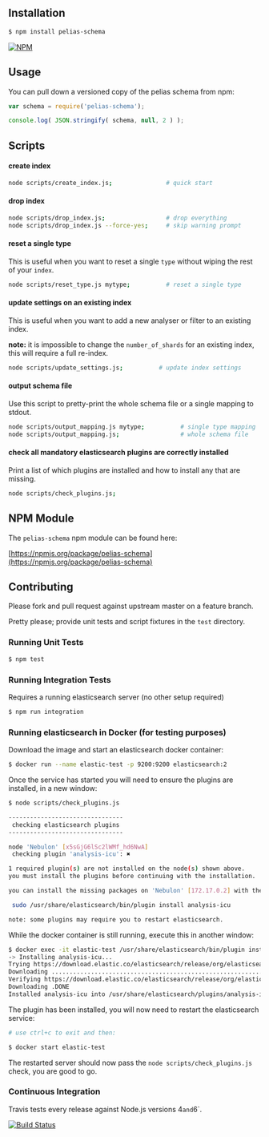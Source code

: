 ## Installation

```bash
$ npm install pelias-schema
```

[![NPM](https://nodei.co/npm/pelias-schema.png?downloads=true&stars=true)](https://nodei.co/npm/pelias-schema)

## Usage

You can pull down a versioned copy of the pelias schema from npm:

```javascript
var schema = require('pelias-schema');

console.log( JSON.stringify( schema, null, 2 ) );
```

## Scripts

#### create index

```bash
node scripts/create_index.js;               # quick start
```

#### drop index

```bash
node scripts/drop_index.js;                 # drop everything
node scripts/drop_index.js --force-yes;     # skip warning prompt
```

#### reset a single type

This is useful when you want to reset a single `type` without wiping the rest of your `index`.

```bash
node scripts/reset_type.js mytype;          # reset a single type
```

#### update settings on an existing index

This is useful when you want to add a new analyser or filter to an existing index.

**note:** it is impossible to change the `number_of_shards` for an existing index, this will require a full re-index.

```bash
node scripts/update_settings.js;          # update index settings
```

#### output schema file

Use this script to pretty-print the whole schema file or a single mapping to stdout.

```bash
node scripts/output_mapping.js mytype;          # single type mapping
node scripts/output_mapping.js;                 # whole schema file
```

#### check all mandatory elasticsearch plugins are correctly installed

Print a list of which plugins are installed and how to install any that are missing.

```bash
node scripts/check_plugins.js;
```

## NPM Module

The `pelias-schema` npm module can be found here:

[https://npmjs.org/package/pelias-schema](https://npmjs.org/package/pelias-schema)

## Contributing

Please fork and pull request against upstream master on a feature branch.

Pretty please; provide unit tests and script fixtures in the `test` directory.

### Running Unit Tests

```bash
$ npm test
```

### Running Integration Tests

Requires a running elasticsearch server (no other setup required)

```bash
$ npm run integration
```

### Running elasticsearch in Docker (for testing purposes)

Download the image and start an elasticsearch docker container:

```bash
$ docker run --name elastic-test -p 9200:9200 elasticsearch:2
```

Once the service has started you will need to ensure the plugins are installed, in a new window:

```bash
$ node scripts/check_plugins.js

--------------------------------
 checking elasticsearch plugins
--------------------------------

node 'Nebulon' [x5sGjG6lSc2lWMf_hd6NwA]
 checking plugin 'analysis-icu': ✖

1 required plugin(s) are not installed on the node(s) shown above.
you must install the plugins before continuing with the installation.

you can install the missing packages on 'Nebulon' [172.17.0.2] with the following command(s):

 sudo /usr/share/elasticsearch/bin/plugin install analysis-icu

note: some plugins may require you to restart elasticsearch.
```

While the docker container is still running, execute this in another window:

```bash
$ docker exec -it elastic-test /usr/share/elasticsearch/bin/plugin install analysis-icu
-> Installing analysis-icu...
Trying https://download.elastic.co/elasticsearch/release/org/elasticsearch/plugin/analysis-icu/2.4.5/analysis-icu-2.4.5.zip ...
Downloading .............................................................................................................................................................................................................................................................................................................................................................................................................................................................................................................................................................................................................................................................DONE
Verifying https://download.elastic.co/elasticsearch/release/org/elasticsearch/plugin/analysis-icu/2.4.5/analysis-icu-2.4.5.zip checksums if available ...
Downloading .DONE
Installed analysis-icu into /usr/share/elasticsearch/plugins/analysis-icu
```

The plugin has been installed, you will now need to restart the elasticsearch service:

```bash
# use ctrl+c to exit and then:

$ docker start elastic-test
```

The restarted server should now pass the `node scripts/check_plugins.js` check, you are good to go.

### Continuous Integration

Travis tests every release against Node.js versions 4` and `6`.

[![Build Status](https://travis-ci.org/pelias/schema.png?branch=master)](https://travis-ci.org/pelias/schema)
